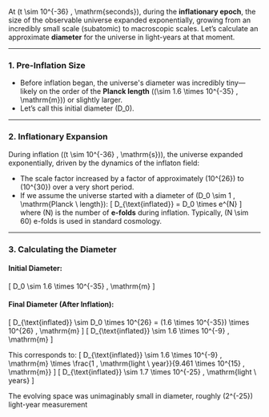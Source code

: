 At \(t \sim 10^{-36} \, \mathrm{seconds}\), during the **inflationary epoch**, the size of the observable universe expanded exponentially, growing from an incredibly small scale (subatomic) to macroscopic scales. Let’s calculate an approximate **diameter** for the universe in light-years at that moment.

---

### **1. Pre-Inflation Size**
- Before inflation began, the universe's diameter was incredibly tiny—likely on the order of the **Planck length** (\(\sim 1.6 \times 10^{-35} \, \mathrm{m}\)) or slightly larger.
- Let’s call this initial diameter \(D_0\).

---

### **2. Inflationary Expansion**
During inflation (\(t \sim 10^{-36} \, \mathrm{s}\)), the universe expanded exponentially, driven by the dynamics of the inflaton field:
- The scale factor increased by a factor of approximately \(10^{26}\) to \(10^{30}\) over a very short period.
- If we assume the universe started with a diameter of \(D_0 \sim 1 \, \mathrm{Planck \ length}\):
  \[
  D_{\text{inflated}} = D_0 \times e^{N}
  \]
  where \(N\) is the number of **e-folds** during inflation. Typically, \(N \sim 60\) e-folds is used in standard cosmology.

---

### **3. Calculating the Diameter**
#### Initial Diameter:
\[
D_0 \sim 1.6 \times 10^{-35} \, \mathrm{m}
\]

#### Final Diameter (After Inflation):
\[
D_{\text{inflated}} \sim D_0 \times 10^{26} = (1.6 \times 10^{-35}) \times 10^{26} \, \mathrm{m}
\]
\[
D_{\text{inflated}} \sim 1.6 \times 10^{-9} \, \mathrm{m}
\]

This corresponds to:
\[
D_{\text{inflated}} \sim 1.6 \times 10^{-9} \, \mathrm{m} \times \frac{1 \, \mathrm{light \ year}}{9.461 \times 10^{15} \, \mathrm{m}}
\]
\[
D_{\text{inflated}} \sim 1.7 \times 10^{-25} \, \mathrm{light \ years}
\]

The evolving space was unimaginably small in diameter, roughly \(2^{-25}\) light-year measurement

